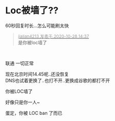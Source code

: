 # Loc被墙了??


<img src="static/image/smiley/default/sweat.gif" smilieid="10" border="0" alt="" />60秒回复时长...怎么可能刷太快

<div class="quote"><blockquote><font size="2"><a href="https://www.hostloc.com/forum.php?mod=redirect&amp;goto=findpost&amp;pid=9364030&amp;ptid=759398" target="_blank"><font color="#999999">jialian4213 发表于 2020-10-28 14:37</font></a></font><br />
是你被loc墙了</blockquote></div><br />
<img src="static/image/smiley/default/sweat.gif" smilieid="10" border="0" alt="" /><img src="static/image/smiley/default/sweat.gif" smilieid="10" border="0" alt="" />

联通 一切正常

现在北京时间14.45呢..还没恢复<br />
DNS也试着更换了..也打不开..更换成谷歌的都打不开

你被LOC墙了

好像只是你一人~

蛋定，你被 LOC ban 了而已<img id="aimg_qgly3" onclick="zoom(this, this.src, 0, 0, 0)" class="zoom" src="https://cdn.jsdelivr.net/gh/hishis/forum-master/public/images/patch.gif" onmouseover="img_onmouseoverfunc(this)" onload="thumbImg(this)" border="0" alt="" />
